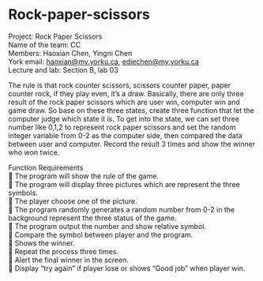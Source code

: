 # Rock-paper-scissors
Project: Rock Paper Scissors<BR/>
Name of the team: CC<BR/>
Members: Haoxian Chen, Yingni Chen<BR/>
York email: haoxian@my.yorku.ca, ediechen@my.yorku.ca<BR/>
Lecture and lab: Section B, lab 03<BR/>

The rule is that rock counter scissors, scissors counter paper, paper counter rock, if they play even, it’s a draw. Basically, there are only three result of the rock paper scissors which are user win, computer win and game draw. So base on these three states, create three function that let the computer judge which state it is. To get into the state, we can set three number like 0,1,2 to represent rock paper scissors and set the random integer variable from 0-2 as the computer side, then compared the data between user and computer. Record the result 3 times and show the winner who won twice.

Function Requirements<BR/>
	The program will show the rule of the game.<BR/>
	The program will display three pictures which are represent the three symbols.<BR/>
	The player choose one of the picture.<BR/>
	The program randomly generates a random number from 0-2 in the background represent the three status of the game.<BR/>
	The program output the number and show relative symbol.<BR/>
	Compare the symbol between player and the program.<BR/>
	Shows the winner.<BR/>
	Repeat the process three times.<BR/>
	Alert the final winner in the screen.<BR/>
	Display “try again” if player lose or shows “Good job” when player win.
